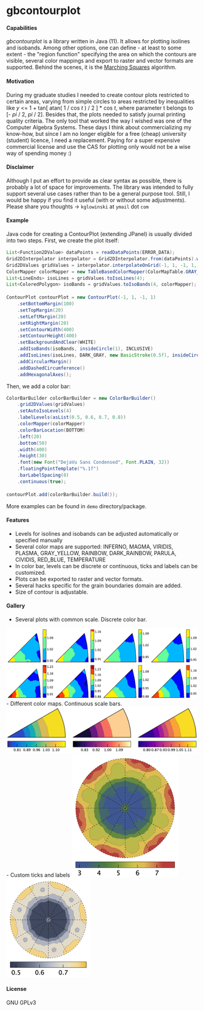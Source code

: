 # gbcontourplot

#### Capabilities
*gbcontourplot* is a library written in Java (11). It allows for plotting isolines and isobands.
Among other options, one can define - at least to some extent - the "region function" specifying the area on which the contours are
visible, several color mappings and export to raster and vector formats are supported.
Behind the scenes, it is the [Marching Squares](https://en.wikipedia.org/wiki/Marching_squares) algorithm.

#### Motivation
During my graduate studies I needed to create contour plots restricted
to certain areas, varying from simple circles to areas restricted by
inequalities like *y* <= 1 + tan[ atan( 1 / cos *t* ) / 2 ] * cos *t*, where parameter t belongs to [- *pi* / 2, *pi* / 2].
Besides that, the plots needed to satisfy journal printing quality criteria.
The only tool that worked the way I wished was one of the Computer Algebra Systems.
These days I think about commercializing my know-how, but
since I am no longer eligible for a free (cheap) university (student) licence, I need a replacement.
Paying for a super expensive commercial license and use the CAS for plotting only would not be a wise
way of spending money :)

#### Disclaimer
Although I put an effort to provide as clear syntax as possible, there is probably a lot of space for improvements.
The library was intended to fully support several use cases rather than to be a general purpose tool.
Still, I would be happy if you find it useful (with or without some adjustments). 
Please share you thoughts -> ```kglowinski``` at ```ymail``` dot ```com```

#### Example
Java code for creating a ContourPlot (extending JPanel) is usually divided into
two steps.
First, we create the plot itself:
```java
List<Function2DValue> dataPoints = readDataPoints(ERROR_DATA);
Grid2DInterpolator interpolator = Grid2DInterpolator.from(dataPoints).withMaxNearest(7);
Grid2DValues gridValues = interpolator.interpolateOnGrid(-1, 1, -1, 1, 100, 100);
ColorMapper colorMapper = new TableBasedColorMapper(ColorMapTable.GRAY_YELLOW.name());
List<LineEnds> isoLines = gridValues.toIsoLines(4);
List<ColoredPolygon> isoBands = gridValues.toIsoBands(4, colorMapper);

ContourPlot contourPlot = new ContourPlot(-1, 1, -1, 1)
    .setBottomMargin(100)
    .setTopMargin(20)
    .setLeftMargin(20)
    .setRightMargin(20)
    .setContourWidth(400)
    .setContourHeight(400)
    .setBackgroundAndClear(WHITE)
    .addIsoBands(isoBands, insideCircle(1), INCLUSIVE)
    .addIsoLines(isoLines, DARK_GRAY, new BasicStroke(0.5f), insideCircle(1), EXCLUSIVE)
    .addCircularMargin()
    .addDashedCircumference()
    .addHexagonalAxes();
```
Then, we add a color bar:
```java
ColorBarBuilder colorBarBuilder = new ColorBarBuilder()
    .grid2DValues(gridValues)
    .setAutoIsoLevels(4)
    .labelLevels(asList(0.5, 0.6, 0.7, 0.8))
    .colorMapper(colorMapper)
    .colorBarLocation(BOTTOM)
    .left(20)
    .bottom(50)
    .width(400)
    .height(30)
    .font(new Font("DejaVu Sans Condensed", Font.PLAIN, 32))
    .floatingPointTemplate("%.1f")
    .barLabelSpacing(0)
    .continuous(true);

contourPlot.add(colorBarBuilder.build());

```
More examples can be found in ```demo``` directory/package.

#### Features

- Levels for isolines and isobands can be adjusted automatically
or specified manually
- Several color maps are supported: INFERNO, MAGMA, VIRIDIS, PLASMA, GRAY_YELLOW, RAINBOW, DARK_RAINBOW, PARULA, CIVIDIS, RED_BLUE, TEMPERATURE
- In color bar, levels can be discrete or continuous, ticks and labels can
be customized.
- Plots can be exported to raster and vector formats.
- Several hacks specific for the grain boundaries domain are added.
- Size of contour is adjustable.

#### Gallery

- Several plots with common scale. Discrete color bar.
<img src="img/ZrO2.png" width="640"/>
- Different color maps. Continuous scale bars.
<img src="img/TiGBPD.png" width="600"/>
- Custom ticks and labels
<img src="img/TiGBCD.png" width="280"/>
<img src="img/TiGBCDerror.png" width="220"/>

#### License
GNU GPLv3